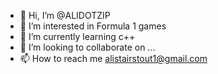 - 👋 Hi, I’m @ALIDOTZIP
- 👀 I’m interested in Formula 1 games
- 🌱 I’m currently learning c++
- 💞️ I’m looking to collaborate on ...
- 📫 How to reach me alistairstout1@gmail.com

<!---
ALIDOTZIP/ALIDOTZIP is a ✨ special ✨ repository because its `README.md` (this file) appears on your GitHub profile.
You can click the Preview link to take a look at your changes.
--->
